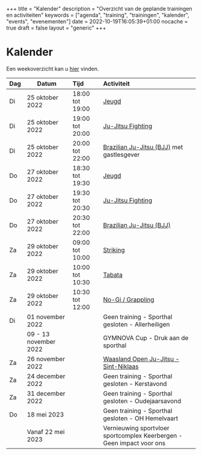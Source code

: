 +++
title = "Kalender"
description = "Overzicht van de geplande trainingen en activiteiten"
keywords = ["agenda", "training", "trainingen", "kalender", "events", "evenementen"]
date = 2022-10-19T16:05:39+01:00
nocache = true
draft = false
layout = "generic"
+++

# Kalender

Een weekoverzicht kan u [hier](/trainingen) vinden.
    
| Dag | Datum                 | Tijd            | Activiteit                                                            |
|-----|-----------------------|:----------------|:----------------------------------------------------------------------|
| Di  | 25 oktober 2022       | 18:00 tot 19:00 | [Jeugd](/jeugd)                                                       |                        
| Di  | 25 oktober 2022       | 19:00 tot 20:00 | [Ju-Jitsu Fighting](/fighting)                                        |                        
| Di  | 25 oktober 2022       | 20:00 tot 22:00 | [Brazilian Ju-Jitsu (BJJ)](/bjj) met gastlesgever                     |                          
| Do  | 27 oktober 2022       | 18:30 tot 19:30 | [Jeugd](/jeugd)                                                       |
| Do  | 27 oktober 2022       | 19:30 tot 20:30 | [Ju-Jitsu Fighting](/fighting)                                        |                        
| Do  | 27 oktober 2022       | 20:30 tot 22:00 | [Brazilian Ju-Jitsu (BJJ)](/bjj)                                      |
| Za  | 29 oktober 2022       | 09:00 tot 10:00 | [Striking](/striking)                                                 |             
| Za  | 29 oktober 2022       | 10:00 tot 10:30 | [Tabata](/tabata)                                                     |                           
| Za  | 29 oktober 2022       | 10:30 tot 12:00 | [No-Gi / Grappling](/grappling)                                       |
| Di  | 01 november 2022      |                 | Geen training - Sporthal gesloten -	Allerheiligen                     |
|     | 09 - 13 november 2022 |                 | GYMNOVA Cup - Druk aan de sporthal                                    |
| Za  | 26 november 2022      |                 | [Waasland Open Ju-Jitsu - Sint-Niklaas](https://www.sportdata.org/ju-jitsu/set-online/veranstaltung_info_main.php?active_menu=calendar&vernr=372#a_eventhead) |
| Za  | 24 december 2022      |                 | Geen training - Sporthal gesloten - Kerstavond                        |
| Za  | 31 december 2022      |                 | Geen training - Sporthal gesloten - Oudejaarsavond                    |
| Do  | 18 mei 2023           |                 | Geen training - Sporthal gesloten - OH Hemelvaart                     |
|     | Vanaf 22 mei 2023     |                 | Vernieuwing sportvloer sportcomplex Keerbergen - Geen impact voor ons |
